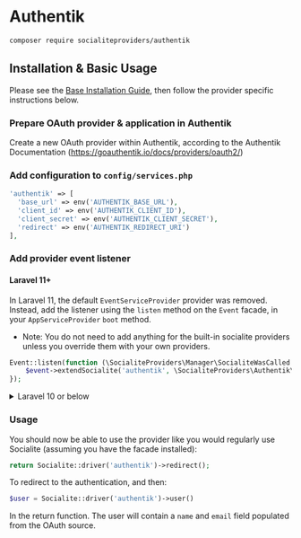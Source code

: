 # Authentik

```bash
composer require socialiteproviders/authentik
```

## Installation & Basic Usage

Please see the [Base Installation Guide](https://socialiteproviders.com/usage/),
then follow the provider specific instructions below.

### Prepare OAuth provider & application in Authentik

Create a new OAuth provider within Authentik, according to the Authentik
Documentation (https://goauthentik.io/docs/providers/oauth2/)

### Add configuration to `config/services.php`

```php
'authentik' => [
  'base_url' => env('AUTHENTIK_BASE_URL'),
  'client_id' => env('AUTHENTIK_CLIENT_ID'),
  'client_secret' => env('AUTHENTIK_CLIENT_SECRET'),
  'redirect' => env('AUTHENTIK_REDIRECT_URI')
],
```

### Add provider event listener

#### Laravel 11+

In Laravel 11, the default `EventServiceProvider` provider was removed. Instead, add the listener using the `listen` method on the `Event` facade, in your `AppServiceProvider` `boot` method.

* Note: You do not need to add anything for the built-in socialite providers unless you override them with your own providers.

```php
Event::listen(function (\SocialiteProviders\Manager\SocialiteWasCalled $event) {
    $event->extendSocialite('authentik', \SocialiteProviders\Authentik\Provider::class);
});
```
<details>
<summary>
Laravel 10 or below
</summary>
Configure the package's listener to listen for `SocialiteWasCalled` events.

Add the event to your `listen[]` array in `app/Providers/EventServiceProvider`. See the [Base Installation Guide](https://socialiteproviders.com/usage/) for detailed instructions.

```php
protected $listen = [
    \SocialiteProviders\Manager\SocialiteWasCalled::class => [
        // ... other providers
        \SocialiteProviders\Authentik\AuthentikExtendSocialite::class.'@handle',
    ],
];
```
</details>

### Usage

You should now be able to use the provider like you would regularly use
Socialite (assuming you have the facade installed):

```php
return Socialite::driver('authentik')->redirect();
```

To redirect to the authentication, and then:

```php
$user = Socialite::driver('authentik')->user()
```

In the return function. The user will contain a `name` and `email` field
populated from the OAuth source.
